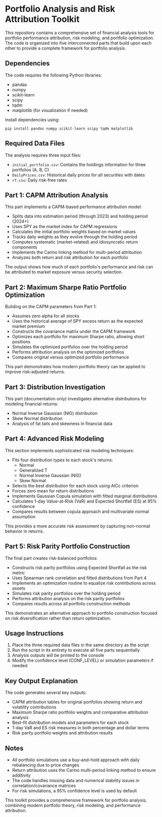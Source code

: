 # Portfolio Analysis and Risk Attribution Toolkit

This repository contains a comprehensive set of financial analysis tools for portfolio performance attribution, risk modeling, and portfolio optimization. The code is organized into five interconnected parts that build upon each other to provide a complete framework for portfolio analysis.

## Dependencies

The code requires the following Python libraries:
- pandas
- numpy
- scikit-learn
- scipy
- tqdm
- matplotlib (for visualization if needed)

Install dependencies using:
```
pip install pandas numpy scikit-learn scipy tqdm matplotlib
```

## Required Data Files

The analysis requires three input files:
- `initial_portfolio.csv`: Contains the holdings information for three portfolios (A, B, C)
- `DailyPrices.csv`: Historical daily prices for all securities with dates
- `rf.csv`: Daily risk-free rates

## Part 1: CAPM Attribution Analysis

This part implements a CAPM-based performance attribution model:

- Splits data into estimation period (through 2023) and holding period (2024+)
- Uses SPY as the market index for CAPM regressions
- Calculates the initial portfolio weights based on market values
- Tracks daily weights as they evolve through the holding period
- Computes systematic (market-related) and idiosyncratic return components
- Implements the Carino linking method for multi-period attribution
- Analyzes both return and risk attribution for each portfolio

The output shows how much of each portfolio's performance and risk can be attributed to market exposure versus security selection.

## Part 2: Maximum Sharpe Ratio Portfolio Optimization

Building on the CAPM parameters from Part 1:

- Assumes zero alpha for all stocks
- Uses the historical average of SPY excess return as the expected market premium
- Constructs the covariance matrix under the CAPM framework
- Optimizes each portfolio for maximum Sharpe ratio, allowing short positions
- Simulates the optimized portfolios over the holding period
- Performs attribution analysis on the optimized portfolios
- Compares original versus optimized portfolio performance

This part demonstrates how modern portfolio theory can be applied to improve risk-adjusted returns.

## Part 3: Distribution Investigation

This part (documentation only) investigates alternative distributions for modeling financial returns:

- Normal Inverse Gaussian (NIG) distribution
- Skew Normal distribution
- Analysis of fat tails and skewness in financial data

## Part 4: Advanced Risk Modeling

This section implements sophisticated risk modeling techniques:

- Fits four distribution types to each stock's returns:
  - Normal
  - Generalized T
  - Normal Inverse Gaussian (NIG)
  - Skew Normal
- Selects the best distribution for each stock using AICc criterion
- Forces zero mean for return distributions
- Implements Gaussian Copula simulation with fitted marginal distributions
- Calculates 1-day Value-at-Risk (VaR) and Expected Shortfall (ES) at 95% confidence
- Compares results between copula approach and multivariate normal assumption

This provides a more accurate risk assessment by capturing non-normal behavior in returns.

## Part 5: Risk Parity Portfolio Construction

The final part creates risk-balanced portfolios:

- Constructs risk parity portfolios using Expected Shortfall as the risk metric
- Uses Spearman rank correlation and fitted distributions from Part 4
- Implements an optimization routine to equalize risk contributions across assets
- Simulates risk parity portfolios over the holding period
- Performs attribution analysis on the risk parity portfolios
- Compares results across all portfolio construction methods

This demonstrates an alternative approach to portfolio construction focused on risk diversification rather than return optimization.

## Usage Instructions

1. Place the three required data files in the same directory as the script
2. Run the script in its entirety to execute all five parts sequentially
3. Analysis outputs will be printed to the console
4. Modify the confidence level (CONF_LEVEL) or simulation parameters if needed

## Key Output Explanation

The code generates several key outputs:

- CAPM attribution tables for original portfolios showing return and volatility contributions
- Maximum Sharpe ratio portfolio weights and comparative attribution analysis
- Best-fit distribution models and parameters for each stock
- 1-day VaR and ES risk measures in both percentage and dollar terms
- Risk parity portfolio weights and attribution results

## Notes

- All portfolio simulations use a buy-and-hold approach with daily rebalancing due to price changes
- Return attribution uses the Carino multi-period linking method to ensure additivity
- The code handles missing data and numerical stability issues in correlation/covariance matrices
- For risk simulations, a 95% confidence level is used by default

This toolkit provides a comprehensive framework for portfolio analysis, combining modern portfolio theory, risk modeling, and performance attribution.